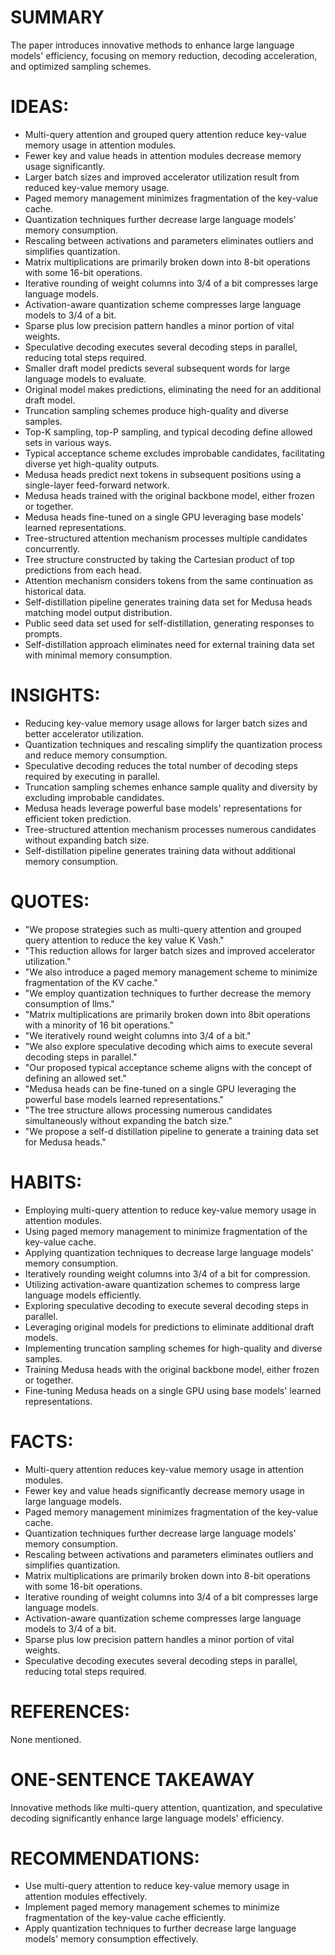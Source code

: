 # SUMMARY
The paper introduces innovative methods to enhance large language models' efficiency, focusing on memory reduction, decoding acceleration, and optimized sampling schemes.

# IDEAS:
- Multi-query attention and grouped query attention reduce key-value memory usage in attention modules.
- Fewer key and value heads in attention modules decrease memory usage significantly.
- Larger batch sizes and improved accelerator utilization result from reduced key-value memory usage.
- Paged memory management minimizes fragmentation of the key-value cache.
- Quantization techniques further decrease large language models' memory consumption.
- Rescaling between activations and parameters eliminates outliers and simplifies quantization.
- Matrix multiplications are primarily broken down into 8-bit operations with some 16-bit operations.
- Iterative rounding of weight columns into 3/4 of a bit compresses large language models.
- Activation-aware quantization scheme compresses large language models to 3/4 of a bit.
- Sparse plus low precision pattern handles a minor portion of vital weights.
- Speculative decoding executes several decoding steps in parallel, reducing total steps required.
- Smaller draft model predicts several subsequent words for large language models to evaluate.
- Original model makes predictions, eliminating the need for an additional draft model.
- Truncation sampling schemes produce high-quality and diverse samples.
- Top-K sampling, top-P sampling, and typical decoding define allowed sets in various ways.
- Typical acceptance scheme excludes improbable candidates, facilitating diverse yet high-quality outputs.
- Medusa heads predict next tokens in subsequent positions using a single-layer feed-forward network.
- Medusa heads trained with the original backbone model, either frozen or together.
- Medusa heads fine-tuned on a single GPU leveraging base models' learned representations.
- Tree-structured attention mechanism processes multiple candidates concurrently.
- Tree structure constructed by taking the Cartesian product of top predictions from each head.
- Attention mechanism considers tokens from the same continuation as historical data.
- Self-distillation pipeline generates training data set for Medusa heads matching model output distribution.
- Public seed data set used for self-distillation, generating responses to prompts.
- Self-distillation approach eliminates need for external training data set with minimal memory consumption.

# INSIGHTS:
- Reducing key-value memory usage allows for larger batch sizes and better accelerator utilization.
- Quantization techniques and rescaling simplify the quantization process and reduce memory consumption.
- Speculative decoding reduces the total number of decoding steps required by executing in parallel.
- Truncation sampling schemes enhance sample quality and diversity by excluding improbable candidates.
- Medusa heads leverage powerful base models' representations for efficient token prediction.
- Tree-structured attention mechanism processes numerous candidates without expanding batch size.
- Self-distillation pipeline generates training data without additional memory consumption.

# QUOTES:
- "We propose strategies such as multi-query attention and grouped query attention to reduce the key value K Vash."
- "This reduction allows for larger batch sizes and improved accelerator utilization."
- "We also introduce a paged memory management scheme to minimize fragmentation of the KV cache."
- "We employ quantization techniques to further decrease the memory consumption of llms."
- "Matrix multiplications are primarily broken down into 8bit operations with a minority of 16 bit operations."
- "We iteratively round weight columns into 3/4 of a bit."
- "We also explore speculative decoding which aims to execute several decoding steps in parallel."
- "Our proposed typical acceptance scheme aligns with the concept of defining an allowed set."
- "Medusa heads can be fine-tuned on a single GPU leveraging the powerful base models learned representations."
- "The tree structure allows processing numerous candidates simultaneously without expanding the batch size."
- "We propose a self-d distillation pipeline to generate a training data set for Medusa heads."

# HABITS:
- Employing multi-query attention to reduce key-value memory usage in attention modules.
- Using paged memory management to minimize fragmentation of the key-value cache.
- Applying quantization techniques to decrease large language models' memory consumption.
- Iteratively rounding weight columns into 3/4 of a bit for compression.
- Utilizing activation-aware quantization schemes to compress large language models efficiently.
- Exploring speculative decoding to execute several decoding steps in parallel.
- Leveraging original models for predictions to eliminate additional draft models.
- Implementing truncation sampling schemes for high-quality and diverse samples.
- Training Medusa heads with the original backbone model, either frozen or together.
- Fine-tuning Medusa heads on a single GPU using base models' learned representations.

# FACTS:
- Multi-query attention reduces key-value memory usage in attention modules.
- Fewer key and value heads significantly decrease memory usage in large language models.
- Paged memory management minimizes fragmentation of the key-value cache.
- Quantization techniques further decrease large language models' memory consumption.
- Rescaling between activations and parameters eliminates outliers and simplifies quantization.
- Matrix multiplications are primarily broken down into 8-bit operations with some 16-bit operations.
- Iterative rounding of weight columns into 3/4 of a bit compresses large language models.
- Activation-aware quantization scheme compresses large language models to 3/4 of a bit.
- Sparse plus low precision pattern handles a minor portion of vital weights.
- Speculative decoding executes several decoding steps in parallel, reducing total steps required.

# REFERENCES:
None mentioned.

# ONE-SENTENCE TAKEAWAY
Innovative methods like multi-query attention, quantization, and speculative decoding significantly enhance large language models' efficiency.

# RECOMMENDATIONS:
- Use multi-query attention to reduce key-value memory usage in attention modules effectively.
- Implement paged memory management schemes to minimize fragmentation of the key-value cache efficiently.
- Apply quantization techniques to further decrease large language models' memory consumption effectively.